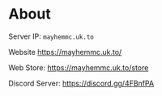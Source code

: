 # About

Server IP: `mayhemmc.uk.to`

Website https://mayhemmc.uk.to/

Web Store: https://mayhemmc.uk.to/store

Discord Server: https://discord.gg/4FBnfPA
